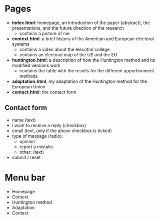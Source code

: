 # Pages
- **index.html**: homepage, an introduction of the paper (abstract), the presentations, and the future direction of the research
  - contains a picture of me
- **context.html**: a brief history of the American and European electoral systems
  - contains a video about the elecotral college
  - contains an electoral map of the US and the EU
- **huntington.html**: a description of how the Huntington method and its modified versions work
  - contains the table with the results for the different apportionment methods
- **adaptation.html**: my adaptation of the Huntington method for the European Union
- **contact.html**: the contact form
## Contact form
- name (text)
- I want to receive a reply (checkbox)
- email (text, only if the above checkbox is ticked)
- type of message (radio):
  - opinion
  - report a mistake
  - other: (text)
- submit / reset
# Menu bar
- Homepage
- Context
- Huntington method
- Adaptation
- Contact
